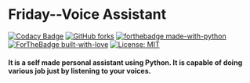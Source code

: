 # Friday--Voice Assistant
[![Codacy Badge](https://app.codacy.com/project/badge/Grade/a82c2133f6ae49a2ba3b2b0fa07a3d69)](https://www.codacy.com/manual/KillerXAkshat/Friday--Voice-Assistant?utm_source=github.com&amp;utm_medium=referral&amp;utm_content=akshatgurnani/Friday--Voice-Assistant&amp;utm_campaign=Badge_Grade)
[![GitHub forks](https://img.shields.io/github/forks/KillerXAkshat/FridayChat-Bot.svg?logo=github&color=blue)](https://github.com/KillerXAkshat/FridayChat-Bot/network)
[![forthebadge made-with-python](http://ForTheBadge.com/images/badges/made-with-python.svg)](https://www.python.org/)
[![ForTheBadge built-with-love](http://ForTheBadge.com/images/badges/built-with-love.svg)](https://GitHub.com/KillerXAkshat/)
[![License: MIT](https://img.shields.io/badge/License-MIT-yellow.svg)](https://opensource.org/licenses/MIT)

#### It is a self made personal assistant using Python. It is capable of doing various job just by listening to your voices.

